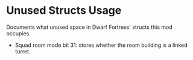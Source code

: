 # Unused Structs Usage

Documents what unused space in Dwarf Fortress' structs this mod occupies.

- Squad room mode bit 31: stores whether the room building is a linked turret.
